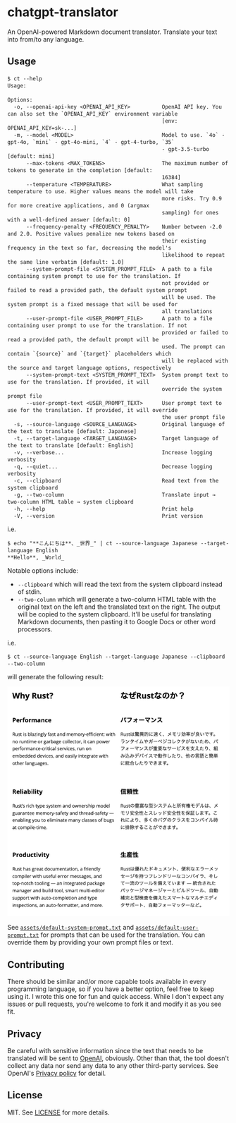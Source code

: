 # chatgpt-translator

An OpenAI-powered Markdown document translator. Translate your text into from/to any language.

## Usage

```console
$ ct --help
Usage: 

Options:
  -o, --openai-api-key <OPENAI_API_KEY>          OpenAI API key. You can also set the `OPENAI_API_KEY` environment variable
                                                 [env: OPENAI_API_KEY=sk-...]
  -m, --model <MODEL>                            Model to use. `4o` - gpt-4o, `mini` - gpt-4o-mini, `4` - gpt-4-turbo, `35`
                                                 - gpt-3.5-turbo [default: mini]
      --max-tokens <MAX_TOKENS>                  The maximum number of tokens to generate in the completion [default:
                                                 16384]
      --temperature <TEMPERATURE>                What sampling temperature to use. Higher values means the model will take
                                                 more risks. Try 0.9 for more creative applications, and 0 (argmax
                                                 sampling) for ones with a well-defined answer [default: 0]
      --frequency-penalty <FREQUENCY_PENALTY>    Number between -2.0 and 2.0. Positive values penalize new tokens based on
                                                 their existing frequency in the text so far, decreasing the model's
                                                 likelihood to repeat the same line verbatim [default: 1.0]
      --system-prompt-file <SYSTEM_PROMPT_FILE>  A path to a file containing system prompt to use for the translation. If
                                                 not provided or failed to read a provided path, the default system prompt
                                                 will be used. The system prompt is a fixed message that will be used for
                                                 all translations
      --user-prompt-file <USER_PROMPT_FILE>      A path to a file containing user prompt to use for the translation. If not
                                                 provided or failed to read a provided path, the default prompt will be
                                                 used. The prompt can contain `{source}` and `{target}` placeholders which
                                                 will be replaced with the source and target language options, respectively
      --system-prompt-text <SYSTEM_PROMPT_TEXT>  System prompt text to use for the translation. If provided, it will
                                                 override the system prompt file
      --user-prompt-text <USER_PROMPT_TEXT>      User prompt text to use for the translation. If provided, it will override
                                                 the user prompt file
  -s, --source-language <SOURCE_LANGUAGE>        Original language of the text to translate [default: Japanese]
  -t, --target-language <TARGET_LANGUAGE>        Target language of the text to translate [default: English]
  -v, --verbose...                               Increase logging verbosity
  -q, --quiet...                                 Decrease logging verbosity
  -c, --clipboard                                Read text from the system clipboard
  -g, --two-column                               Translate input → two-column HTML table → system clipboard
  -h, --help                                     Print help
  -V, --version                                  Print version
```

i.e.

```console
$ echo "**こんにちは**、_世界_" | ct --source-language Japanese --target-language English
**Hello**, _World_
```

Notable options include:

- `--clipboard` which will read the text from the system clipboard instead of stdin.
- `--two-column` which will generate a two-column HTML table with the original text on the left and the translated text on the right. The output will be copied to the system clipboard. It'll be useful for translating Markdown documents, then pasting it to Google Docs or other word processors.

i.e.

```console
$ ct --source-language English --target-language Japanese --clipboard --two-column
```

will generate the following result:

![screenshot](assets/screenshot.png)

See [`assets/default-system-prompt.txt`](assets/default-system-prompt.txt) and [`assets/default-user-prompt.txt`](assets/default-user-prompt.txt) for prompts that can be used for the translation. You can override them by providing your own prompt files or text.

## Contributing

There should be similar and/or more capable tools available in every programming language, so if you have a better option, feel free to keep using it. I wrote this one for fun and quick access. While I don't expect any issues or pull requests, you're welcome to fork it and modify it as you see fit.

## Privacy

Be careful with sensitive information since the text that needs to be translated will be sent to [OpenAI](https://openai.com), obviously. Other than that, the tool doesn't collect any data nor send any data to any other third-party services. See OpenAI's [Privacy policy](https://openai.com/policies/privacy-policy/) for detail.

## License

MIT. See [LICENSE](LICENSE) for more details.
